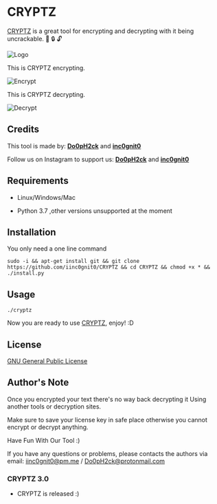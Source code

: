 # CRYPTZ

[CRYPTZ](https://github.com/iinc0gnit0/CRYPTZ) is a great tool for encrypting and decrypting with it being uncrackable. :key: :lock: :unlock:

![Logo](https://github.com/iinc0gnit0/CRYPTZ/blob/master/cryptz.png)

This is CRYPTZ encrypting.

![Encrypt](https://github.com/iinc0gnit0/CRYPTZ/blob/master/Encrypt.png)

This is CRYPTZ decrypting.

![Decrypt](https://github.com/iinc0gnit0/CRYPTZ/blob/master/Decrypt.png)

## Credits

This tool is made by: [__Do0pH2ck__](https://github.com/doophack) and [__inc0gnit0__](https://github.com/iinc0gnit0)

Follow us on Instagram to support us: [__Do0pH2ck__](https://www.instagram.com/benelhaj_younes/) and [__inc0gnit0__](https://instagram.com/i.nc0gnit0)

## Requirements

+ Linux/Windows/Mac

+ Python 3.7 ,other versions unsupported at the moment 

## Installation

You only need a one line command

```sudo -i && apt-get install git && git clone https://github.com/iinc0gnit0/CRYPTZ && cd CRYPTZ && chmod +x * && ./install.py```

## Usage

```./cryptz```

Now you are ready to use [CRYPTZ](https://github.com/iinc0gnit0/CRYPTZ), enjoy!  :D


## License
[GNU General Public License](https://www.gnu.org/licenses/gpl-3.0.en.html)

## Author's Note

Once you encrypted your text there's no way back decrypting it 
Using another tools or decryption sites.

Make sure to save your license key in safe place otherwise you cannot encrypt or decrypt anything. 

Have Fun With Our Tool :) 

If you have any questions or problems, please contacts the authors via email: iinc0gnit0@pm.me / Do0pH2ck@protonmail.com
### CRYPTZ 3.0
+ CRYPTZ is released :)
